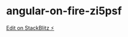 # angular-on-fire-zi5psf

[Edit on StackBlitz ⚡️](https://stackblitz.com/edit/angular-on-fire-zi5psf)